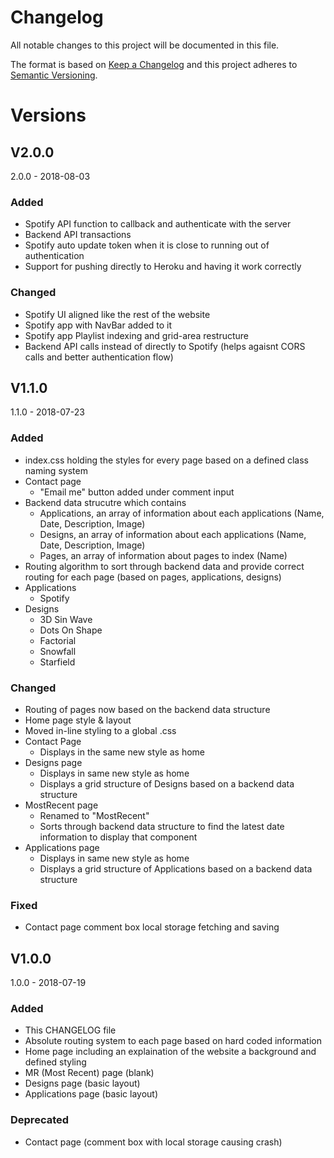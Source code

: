 # Changelog
All notable changes to this project will be documented in this file.

The format is based on [Keep a Changelog](http://keepachangelog.com/en/1.0.0/)
and this project adheres to [Semantic Versioning](http://semver.org/spec/v2.0.0.html).

# Versions
## V2.0.0
2.0.0 - 2018-08-03
### Added
- Spotify API function to callback and authenticate with the server
- Backend API transactions
- Spotify auto update token when it is close to running out of authentication
- Support for pushing directly to Heroku and having it work correctly

### Changed
- Spotify UI aligned like the rest of the website
- Spotify app with NavBar added to it
- Spotify app Playlist indexing and grid-area restructure
- Backend API calls instead of directly to Spotify (helps agaisnt CORS calls and better authentication flow)

## V1.1.0
1.1.0 - 2018-07-23
### Added
- index.css holding the styles for every page based on a defined class naming system
- Contact page
	+ "Email me" button added under comment input
- Backend data strucutre which contains
	+ Applications, an array of information about each applications (Name, Date, Description, Image)
	+ Designs, an array of information about each applications (Name, Date, Description, Image)
	+ Pages, an array of information about pages to index (Name)
- Routing algorithm to sort through backend data and provide correct routing for each page (based on pages, applications, designs)
- Applications
	+ Spotify
- Designs
	+ 3D Sin Wave
	+ Dots On Shape
	+ Factorial
	+ Snowfall
	+ Starfield

###  Changed
- Routing of pages now based on the backend data structure
- Home page style & layout
- Moved in-line styling to a global .css
- Contact Page
	+ Displays in the same new style as home
- Designs page
	+ Displays in same new style as home
	+ Displays a grid structure of Designs based on a backend data structure
- MostRecent page
	+ Renamed to "MostRecent"
	+ Sorts through backend data structure to find the latest date information to display that component
- Applications page
	+ Displays in same new style as home
	+ Displays a grid structure of Applications based on a backend data structure

### Fixed
- Contact page comment box local storage fetching and saving

## V1.0.0
1.0.0 - 2018-07-19
### Added
- This CHANGELOG file
- Absolute routing system to each page based on hard coded information
- Home page including an explaination of the website a background and defined styling
- MR (Most Recent) page (blank)
- Designs page (basic layout)
- Applications page (basic layout)

### Deprecated
- Contact page (comment box with local storage causing crash)
